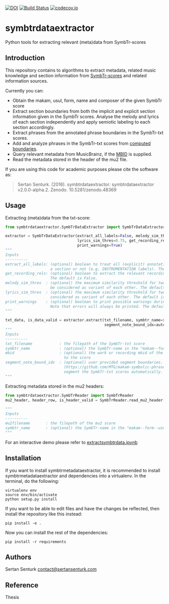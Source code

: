 [![DOI](https://zenodo.org/badge/21104/sertansenturk/symbtrdataextractor.svg)](https://zenodo.org/badge/latestdoi/21104/sertansenturk/symbtrdataextractor) [![Build Status](https://travis-ci.org/sertansenturk/symbtrdataextractor.svg?branch=master)](https://travis-ci.org/sertansenturk/symbtrdataextractor) [![codecov.io](https://codecov.io/github/sertansenturk/symbtrdataextractor/coverage.svg?branch=master)](https://codecov.io/github/sertansenturk/symbtrdataextractor?branch=master)

symbtrdataextractor
===========
Python tools for extracting relevant (meta)data from SymbTr-scores

Introduction
------------

This repository contains to algorithms to extract metadata, related music knowledge and section information from [SymbTr-scores](https://github.com/MTG/SymbTr) and related information sources. 

Currently you can:
- Obtain the makam, usul, form, name and composer of the given SymbTr score
- Extract section boundaries from both the implicit and explicit section information given in the SymbTr scores. Analyse the melody and lyrics of each section independently and apply semiotic labeling to each section accordingly.
- Extract phrases from the annotated phrase boundaries in the SymbTr-txt scores.
- Add and analyze phrases in the SymbTr-txt scores from [computed boundaries](https://github.com/MTG/makam-symbolic-phrase-segmentation).
- Query relevant metadata from MusicBrainz, if the [MBID](https://musicbrainz.org/doc/MusicBrainz_Identifier) is supplied.
- Read the metadata stored in the header of the mu2 file.

If you are using this code for academic purposes please cite the software as:

> Sertan Senturk. (2016). symbtrdataextractor: symbtrdataextractor v2.0.0-alpha.2. Zenodo. 10.5281/zenodo.48369

Usage
----------
Extracting (meta)data from the txt-score:

```python
from symbtrdataextractor.SymbTrDataExtractor import SymbTrDataExtractor

extractor = SymbTrDataExtractor(extract_all_labels=False, melody_sim_thres=0.75, 
                                lyrics_sim_thres=0.75, get_recording_rels=False,
                                print_warnings=True)
"""
Inputs
----------
extract_all_labels: (optional) boolean to treat all (explicit) annotations in the lyrics as 
                    a section or not (e.g. INSTRUMENTATION labels). The default is False.
get_recording_rels: (optional) boolean to extract the relevant recording relations from MusicBrainz.
                    The default is False.
melody_sim_thres  : (optional) the maximum similarity threshold for two melodic stuctures to 
                    be considered as variant of each other. The default is 0.75.
lyrics_sim_thres  : (optional) the maximum similarity threshold for two lyric stuctures to be 
                    considered as variant of each other. The default is 0.75.
print_warnings    : (optional) boolean to print possible warnings during reading the scores. 
                    Note that errors will always be printed. The default is True
"""

txt_data, is_data_valid = extractor.extract(txt_filename, symbtr_name=scorename, mbid=mbid, 
                                            segment_note_bound_idx=auto_seg_bounds)
"""
Inputs
----------
txt_filename            : the filepath of the SymbTr-txt score
symbtr_name             : (optional) the SymbTr-name in the "makam--form--usul--name--composer" format.
mbid                    : (optional) the work or recording mbid of the composition/performance related 
                          to the score
segment_note_bound_idx  : (optional) user provided segment boundaries. makam-symbolic-phrase-segmentation
                          (https://github.com/MTG/makam-symbolic-phrase-segmentation) can be used to 
                          segment the SymbTr-txt scores automatically.
"""
```

Extracting metadata stored in the mu2 headers: 
```python
from symbtrdataextractor.SymbTrReader import SymbTrReader
mu2_header, header_row, is_header_valid = SymbTrReader.read_mu2_header(mu2_filename, symbtr_name=scorename)

"""
Inputs
----------
mu2filename       : the filepath of the mu2 score
symbtr_name       : (optional) the SymbTr-name in the "makam--form--usul--name--composer" format.
"""
```

For an interactive demo please refer to [extractsymbtrdata.ipynb](https://github.com/sertansenturk/symbtrdataextractor/blob/master/extractsymbtrdata.ipynb)

Installation
----------

If you want to install symbtrmetadataextractor, it is recommended to install symbtrmetadataextractor and dependencies into a virtualenv. In the terminal, do the following:

    virtualenv env
    source env/bin/activate
    python setup.py install

If you want to be able to edit files and have the changes be reflected, then
install the repository like this instead:

    pip install -e .

Now you can install the rest of the dependencies:

    pip install -r requirements

Authors
-------
Sertan Senturk
contact@sertansenturk.com

Reference
-------
Thesis

